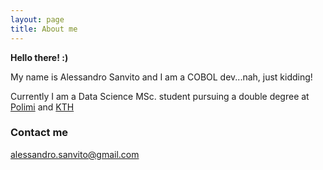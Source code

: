 ```yaml
---
layout: page
title: About me
---
```


**Hello there! :)**

My name is Alessandro Sanvito and I am a COBOL dev...nah, just kidding! 

Currently I am a Data Science MSc. student pursuing a double degree at [Polimi](https://www.polimi.it/en/) and [KTH](https://www.kth.se/en)

### Contact me

[alessandro.sanvito@gmail.com](mailto:alessandro.sanvito@gmail.com)